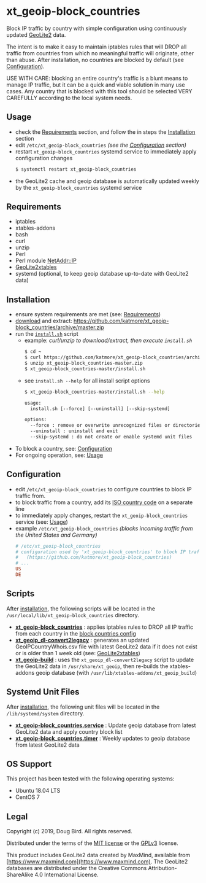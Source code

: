 # xt_geoip-block_countries
Block IP traffic by country with simple configuration using continuously updated [GeoLite2](https://dev.maxmind.com/geoip/geoip2/geolite2/) data.

The intent is to make it easy to maintain iptables rules that will DROP all traffic from countries from which no meaningful traffic will originate, other than abuse. After installation, no countries are blocked by default (see [Configuration](#Configuration)). 

USE WITH CARE: blocking an entire country's traffic is a blunt means to manage IP traffic, but it can be a quick and viable solution in many use cases. Any country that is blocked with this tool should be selected VERY CAREFULLY according to the local system needs.

## Usage
 * check the [Requirements](#Requirements) section, and follow the in steps the [Installation](#Installation) section
 * edit `/etc/xt_geoip-block_countries` *(see the [Configuration](#Configuration) section)*
 * restart `xt_geoip-block_countries` systemd service to immediately apply configuration changes
   ```sh
   $ systemctl restart xt_geoip-block_countries
   ```
 * the GeoLite2 cache and geoip database is automatically updated weekly by the `xt_geoip-block_countries` systemd service

## Requirements
 * iptables
 * xtables-addons
 * bash
 * curl
 * unzip
 * Perl
 * Perl module [NetAddr::IP](https://metacpan.org/pod/NetAddr::IP)
 * [GeoLite2xtables](https://github.com/mschmitt/GeoLite2xtables)
 * systemd (optional, to keep geoip database up-to-date with GeoLite2 data)

## Installation
 * ensure system requirements are met (see: [Requirements](#Requirements))
 * [download](https://github.com/katmore/xt_geoip-block_countries/archive/master.zip) and extract: https://github.com/katmore/xt_geoip-block_countries/archive/master.zip
 * run the [`install.sh`](https://github.com/katmore/xt_geoip-block_countries/blob/master/install.sh) script
    * example: *curl/unzip to download/extract, then execute `install.sh`*
       ```sh
       $ cd ~
       $ curl https://github.com/katmore/xt_geoip-block_countries/archive/master.zip -OJL
       $ unzip xt_geoip-block_countries-master.zip
       $ xt_geoip-block_countries-master/install.sh
       ```
    * see `install.sh --help` for all install script options
      ```sh
      $ xt_geoip-block_countries-master/install.sh --help
      ```
      ```txt
      usage:
        install.sh [--force] [--uninstall] [--skip-systemd]

      options:
        --force : remove or overwrite unrecognized files or directories in destination paths
        --uninstall : uninstall and exit
        --skip-systemd : do not create or enable systemd unit files
      ```
 * To block a country, see: [Configuration](#Configuration)
 * For ongoing operation, see: [Usage](#Usage)

## Configuration
 * edit `/etc/xt_geoip-block_countries` to configure countries to block IP traffic from.
 * to block traffic from a country, add its [ISO country code](https://en.wikipedia.org/wiki/ISO_3166-1_alpha-2) on a separate line
 * to immediately apply changes, restart the `xt_geoip-block_countries` service (see: [Usage](#Usage))
 * example `/etc/xt_geoip-block_countries` *(blocks incoming traffic from the United States and Germany)*
    ```ini
    # /etc/xt_geoip-block_countries
    # configuration used by 'xt_geoip-block_countries' to block IP traffic by country of origin 
    #   (https://github.com/katmore/xt_geoip-block_countries)
    # ...
    US 
    DE
    ```
    
## Scripts
After [installation](#Installation), the following scripts will be located in the `/usr/local/lib/xt_geoip-block_countries` directory.
 * [**xt_geoip-block_countries**](lib/xt_geoip-block_countries) : applies iptables rules to DROP all IP traffic from each country in the [block countries config](#Configuration)
 * [**xt_geoip_dl-convert2legacy**](lib/xt_geoip_dl-convert2legacy) : generates an updated GeoIPCountryWhois.csv file with latest GeoLite2 data if it does not exist or is older than 1 week old (see: [GeoLite2xtables](https://github.com/mschmitt/GeoLite2xtables))
  * [**xt_geoip-build**](lib/xt_geoip-build) : uses the `xt_geoip_dl-convert2legacy` script to update the GeoLite2 data in `/usr/share/xt_geoip`, then re-builds the xtables-addons geoip database (with `/usr/lib/xtables-addons/xt_geoip_build`)
  
## Systemd Unit Files
After [installation](#Installation), the following unit files will be located in the `/lib/systemd/system` directory.
 * [**xt_geoip-block_countries.service**](systemd/system/xt_geoip-block_countries.service) : Update geoip database from latest GeoLite2 data and apply country block list
 * [**xt_geoip-block_countries.timer**](systemd/system/xt_geoip-block_countries.timer) : Weekly updates to geoip database from latest GeoLite2 data
 
## OS Support
This project has been tested with the following operating systems:
 * Ubuntu 18.04 LTS
 * CentOS 7
    
## Legal
Copyright (c) 2019, Doug Bird. All rights reserved.

Distributed under the terms of the [MIT license](LICENSE) or the [GPLv3](GPLv3) license.

This product includes GeoLite2 data created by MaxMind, available from [https://www.maxmind.com](https://www.maxmind.com). The GeoLite2 databases are distributed under the Creative Commons Attribution-ShareAlike 4.0 International License. 
